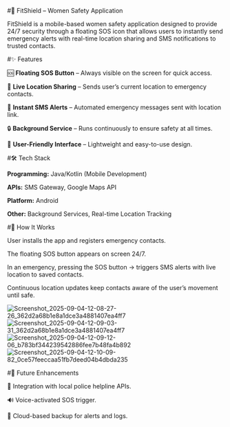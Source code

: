 #🚨 FitShield – Women Safety Application

FitShield is a mobile-based women safety application designed to provide 24/7 security through a floating SOS icon that allows users to instantly send emergency alerts with real-time location sharing and SMS notifications to trusted contacts.

#✨ Features

🆘 **Floating SOS Button** – Always visible on the screen for quick access.

📍 **Live Location Sharing** – Sends user’s current location to emergency contacts.

📩 **Instant SMS Alerts** – Automated emergency messages sent with location link.

🔒 **Background Service** – Runs continuously to ensure safety at all times.

📱 **User-Friendly Interface** – Lightweight and easy-to-use design.

#🛠️ Tech Stack

**Programming:** Java/Kotlin (Mobile Development)

**APIs:** SMS Gateway, Google Maps API

**Platform:** Android

**Other:** Background Services, Real-time Location Tracking

#🚀 How It Works

User installs the app and registers emergency contacts.

The floating SOS button appears on screen 24/7.

In an emergency, pressing the SOS button → triggers SMS alerts with live location to saved contacts.

Continuous location updates keep contacts aware of the user’s movement until safe.


![Screenshot_2025-09-04-12-08-27-26_362d2a68b1e8a1dce3a4881407ea4ff7](https://github.com/user-attachments/assets/586a214d-c92c-4862-bc48-6d2cb2cfb8aa)
![Screenshot_2025-09-04-12-09-03-31_362d2a68b1e8a1dce3a4881407ea4ff7](https://github.com/user-attachments/assets/df4ea2ab-377e-47e2-8b85-4f6380cd1677)
![Screenshot_2025-09-04-12-09-12-06_b783bf344239542886fee7b48fa4b892](https://github.com/user-attachments/assets/cc913d46-28be-4be5-a445-598d4da85738)
![Screenshot_2025-09-04-12-10-09-82_0ce57feeccaa51fb7deed04b4dbda235](https://github.com/user-attachments/assets/fd88a814-e293-40f6-aa15-d987cee8019d)

#📌 Future Enhancements

🚨 Integration with local police helpline APIs.

🔊 Voice-activated SOS trigger.

📡 Cloud-based backup for alerts and logs.
